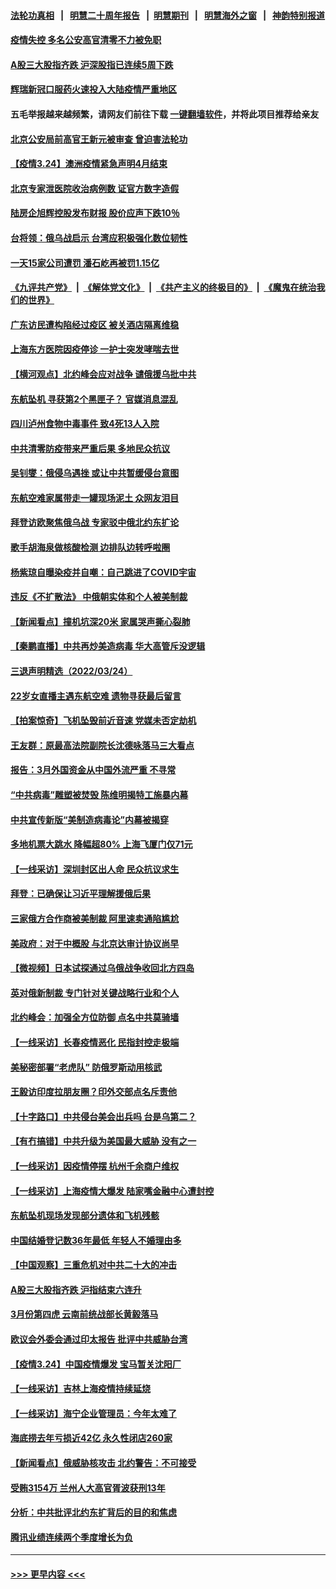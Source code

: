 #### [法轮功真相](https://github.com/gfw-breaker/truth/blob/master/README.md?t=0) &nbsp;&nbsp;|&nbsp;&nbsp; [明慧二十周年报告](https://github.com/gfw-breaker/mh-reports/blob/master/README.md?t=0) &nbsp;&nbsp;|&nbsp;&nbsp;[明慧期刊](https://github.com/gfw-breaker/mh-qikan) &nbsp;&nbsp;|&nbsp;&nbsp; [明慧海外之窗](https://github.com/gfw-breaker/mh-news/blob/master/README.md?t=0) &nbsp;&nbsp;|&nbsp;&nbsp; [神韵特别报道](https://github.com/gfw-breaker/mh-news/blob/master/shenyun.md?t=0)
#### [疫情失控 多名公安高官清零不力被免职](../pages/nsc413/n13672690.md?t=03252201) 
#### [A股三大股指齐跌 沪深股指已连续5周下跌](../pages/nsc413/n13672334.md?t=03252201) 
#### [辉瑞新冠口服药火速投入大陆疫情严重地区](../pages/nsc413/n13672494.md?t=03252201) 
#### 五毛举报越来越频繁，请网友们前往下载 [一键翻墙软件](https://github.com/gfw-breaker/ssr-accounts)，并将此项目推荐给亲友
#### [北京公安局前高官王新元被审查 曾迫害法轮功](../pages/nsc413/n13672409.md?t=03252201) 
#### [【疫情3.24】澳洲疫情紧急声明4月结束](../pages/nsc413/n13671990.md?t=03252201) 
#### [北京专家泄医院收治病例数 证官方数字造假](../pages/nsc413/n13672435.md?t=03252201) 
#### [陆房企旭辉控股发布财报 股价应声下跌10％](../pages/nsc413/n13671962.md?t=03252201) 
#### [台将领：俄乌战启示 台湾应积极强化数位韧性](../pages/nsc413/n13672091.md?t=03252201) 
#### [一天15家公司遭罚 潘石屹再被罚1.15亿](../pages/nsc413/n13671303.md?t=03252201) 
#### [《九评共产党》](https://github.com/begood0513/9ping.md/blob/master/README.md) &nbsp;|&nbsp; [《解体党文化》](../../../../jtdwh.md/blob/master/README.md)  &nbsp;|&nbsp; [《共产主义的终极目的》](../../../../gczydzjmd.md/blob/master/README.md) &nbsp;|&nbsp; [《魔鬼在统治我们的世界》](../../../../mgztzwmdsj.md/blob/master/README.md) 
#### [广东访民遭构陷经过疫区 被关酒店隔离维稳](../pages/nsc413/n13672042.md?t=03252201) 
#### [上海东方医院因疫停诊 一护士突发哮喘去世](../pages/nsc413/n13671994.md?t=03252201) 
#### [【横河观点】北约峰会应对战争 谴俄援乌批中共](../pages/nsc413/n13671205.md?t=03252201) 
#### [东航坠机 寻获第2个黑匣子？ 官媒消息混乱](../pages/nsc413/n13671745.md?t=03252201) 
#### [四川泸州食物中毒事件 致4死13人入院](../pages/nsc413/n13671953.md?t=03252201) 
#### [中共清零防疫带来严重后果 多地民众抗议](../pages/nsc413/n13671551.md?t=03252201) 
#### [吴钊燮：俄侵乌遇挫 或让中共暂缓侵台意图](../pages/nsc413/n13671570.md?t=03252201) 
#### [东航空难家属带走一罐现场泥土 众网友泪目](../pages/nsc413/n13671508.md?t=03252201) 
#### [拜登访欧聚焦俄乌战 专家驳中俄北约东扩论](../pages/nsc413/n13670665.md?t=03252201) 
#### [歌手胡海泉做核酸检测 边排队边转呼啦圈](../pages/nsc413/n13671186.md?t=03252201) 
#### [杨紫琼自曝染疫并自嘲：自己跳进了COVID宇宙](../pages/nsc413/n13670950.md?t=03252201) 
#### [违反《不扩散法》 中俄朝实体和个人被美制裁](../pages/nsc413/n13671005.md?t=03252201) 
#### [【新闻看点】撞机坑深20米 家属哭声撕心裂肺](../pages/nsc413/n13670312.md?t=03252201) 
#### [【秦鹏直播】中共再炒美造病毒 华大高管斥没逻辑](../pages/nsc413/n13671115.md?t=03252201) 
#### [三退声明精选（2022/03/24）](../pages/nsc413/n13671217.md?t=03252201) 
#### [22岁女直播主遇东航空难 遗物寻获最后留言](../pages/nsc413/n13670800.md?t=03252201) 
#### [【拍案惊奇】飞机坠毁前近音速 党媒未否定劫机](../pages/nsc413/n13671102.md?t=03252201) 
#### [王友群：原最高法院副院长沈德咏落马三大看点](../pages/nsc413/n13671047.md?t=03252201) 
#### [报告：3月外国资金从中国外流严重 不寻常](../pages/nsc413/n13670907.md?t=03252201) 
#### [“中共病毒”雕塑被焚毁 陈维明揭特工施暴内幕](../pages/nsc413/n13666744.md?t=03252201) 
#### [中共宣传新版“美制造病毒论”内幕被揭穿](../pages/nsc413/n13670802.md?t=03252201) 
#### [多地机票大跳水 降幅超80% 上海飞厦门仅71元](../pages/nsc413/n13670374.md?t=03252201) 
#### [【一线采访】深圳封区出人命 民众抗议求生](../pages/nsc413/n13669862.md?t=03252201) 
#### [拜登：已确保让习近平理解援俄后果](../pages/nsc413/n13670781.md?t=03252201) 
#### [三家俄方合作商被美制裁 阿里速卖通陷尴尬](../pages/nsc413/n13670755.md?t=03252201) 
#### [美政府：对于中概股 与北京达审计协议尚早](../pages/nsc413/n13670667.md?t=03252201) 
#### [【微视频】日本试探通过乌俄战争收回北方四岛](../pages/nsc413/n13670247.md?t=03252201) 
#### [英对俄新制裁 专门针对关键战略行业和个人](../pages/nsc413/n13670683.md?t=03252201) 
#### [北约峰会：加强全方位防御 点名中共莫骑墙](../pages/nsc413/n13670597.md?t=03252201) 
#### [【一线采访】长春疫情恶化 民指封控走极端](../pages/nsc413/n13669809.md?t=03252201) 
#### [美秘密部署“老虎队” 防俄罗斯动用核武](../pages/nsc413/n13670269.md?t=03252201) 
#### [王毅访印度拉朋友圈？印外交部点名斥责他](../pages/nsc413/n13670111.md?t=03252201) 
#### [【十字路口】中共侵台美会出兵吗 台是乌第二？](../pages/nsc413/n13669257.md?t=03252201) 
#### [【有冇搞错】中共升级为美国最大威胁 没有之一](../pages/nsc413/n13668412.md?t=03252201) 
#### [【一线采访】因疫情停摆 杭州千余商户维权](../pages/nsc413/n13669999.md?t=03252201) 
#### [【一线采访】上海疫情大爆发 陆家嘴金融中心遭封控](../pages/nsc413/n13669853.md?t=03252201) 
#### [东航坠机现场发现部分遗体和飞机残骸](../pages/nsc413/n13669844.md?t=03252201) 
#### [中国结婚登记数36年最低 年轻人不婚理由多](../pages/nsc413/n13669847.md?t=03252201) 
#### [【中国观察】三重危机对中共二十大的冲击](../pages/nsc413/n13668828.md?t=03252201) 
#### [A股三大股指齐跌 沪指结束六连升](../pages/nsc413/n13669615.md?t=03252201) 
#### [3月份第四虎 云南前统战部长黄毅落马](../pages/nsc413/n13669887.md?t=03252201) 
#### [欧议会外委会通过印太报告 批评中共威胁台湾](../pages/nsc413/n13669701.md?t=03252201) 
#### [【疫情3.24】中国疫情爆发 宝马暂关沈阳厂](../pages/nsc413/n13668470.md?t=03252201) 
#### [【一线采访】吉林上海疫情持续延烧](../pages/nsc413/n13669520.md?t=03252201) 
#### [【一线采访】海宁企业管理员：今年太难了](../pages/nsc413/n13669689.md?t=03252201) 
#### [海底捞去年亏损近42亿 永久性闭店260家](../pages/nsc413/n13669092.md?t=03252201) 
#### [【新闻看点】俄威胁核攻击 北约警告：不可接受](../pages/nsc413/n13665980.md?t=03252201) 
#### [受贿3154万 兰州人大高官胥波获刑13年](../pages/nsc413/n13669075.md?t=03252201) 
#### [分析：中共批评北约东扩背后的目的和焦虑](../pages/nsc413/n13668482.md?t=03252201) 
#### [腾讯业绩连续两个季度增长为负](../pages/nsc413/n13668718.md?t=03252201) 

----
#### [ >>> 更早内容 <<< ](../indexes/nsc413-earlier.md)
